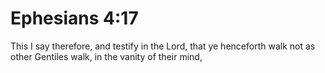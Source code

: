 # Ephesians 4:17

This I say therefore, and testify in the Lord, that ye henceforth walk not as other Gentiles walk, in the vanity of their mind,